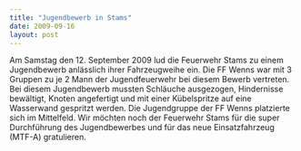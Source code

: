 ```yaml
---
title: "Jugendbewerb in Stams"
date: 2009-09-16
layout: post
---
```


Am Samstag den 12. September 2009 lud die Feuerwehr Stams zu einem Jugendbewerb anlässlich ihrer Fahrzeugweihe ein. Die FF Wenns war mit 3 Gruppen zu je 2 Mann der Jugendfeuerwehr bei diesem Bewerb vertreten. Bei diesem Jugendbewerb mussten Schläuche ausgezogen, Hindernisse bewältigt, Knoten angefertigt und mit einer Kübelspritze auf eine Wasserwand gespritzt werden. Die Jugendgruppe der FF Wenns platzierte sich im Mittelfeld. Wir möchten noch der Feuerwehr Stams für die super Durchführung des Jugendbewerbes und für das neue Einsatzfahrzeug (MTF-A) gratulieren.